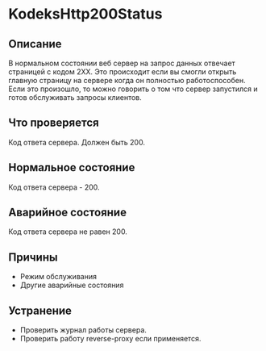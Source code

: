 # KodeksHttp200Status

Описание
---
В нормальном состоянии веб сервер на запрос данных отвечает страницей с 
кодом 2ХХ. Это происходит если вы смогли открыть главную страницу на сервере
когда он полностью работоспособен. Если это произошло, то можно говорить
о том что сервер запустился и готов обслуживать запросы клиентов.

Что проверяется
---
Код ответа сервера. Должен быть 200.

Нормальное состояние
---
Код ответа сервера - 200.

Аварийное состояние
---
Код ответа сервера не равен 200.

Причины
---
- Режим обслуживания
- Другие аварийные состояния 

Устранение
---
- Проверить журнал работы сервера. 
- Проверить работу reverse-proxy если применяется.
